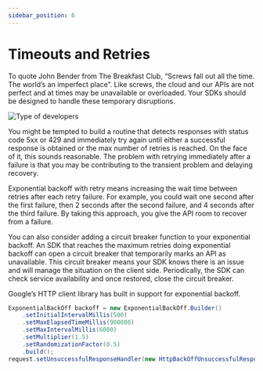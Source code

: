 ```yaml
---
sidebar_position: 6
---
```


# Timeouts and Retries
To quote John Bender from The Breakfast Club, “Screws fall out all the time. The world’s an imperfect place”. Like screws, the cloud and our APIs are not perfect and at times may be unavailable or overloaded. Your SDKs should be designed to handle these temporary disruptions.

![Type of developers](/img/build-the-breakfast-club.webp)

You might be tempted to build a routine that detects responses with status code 5xx or 429 and immediately try again until either a successful response is obtained or the max number of retries is reached. On the face of it, this sounds reasonable. The problem with retrying immediately after a failure is that you may be contributing to the transient problem and delaying recovery.

Exponential backoff with retry means increasing the wait time between retries after each retry failure. For example, you could wait one second after the first failure, then 2 seconds after the second failure, and 4 seconds after the third failure. By taking this approach, you give the API room to recover from a failure.

You can also consider adding a circuit breaker function to your exponential backoff. An SDK that reaches the maximum retries doing exponential backoff can open a circuit breaker that temporarily marks an API as unavailable. This circuit breaker means your SDK knows there is an issue and will manage the situation on the client side. Periodically, the SDK can check service availability and once restored, close the circuit breaker.

Google’s HTTP client library has built in support for exponential backoff.

``` java
ExponentialBackOff backoff = new ExponentialBackOff.Builder()
    .setInitialIntervalMillis(500)
    .setMaxElapsedTimeMillis(900000)
    .setMaxIntervalMillis(6000)
    .setMultiplier(1.5)
    .setRandomizationFactor(0.5)
    .build();
request.setUnsuccessfulResponseHandler(new HttpBackOffUnsuccessfulResponseHandler(backoff));
```